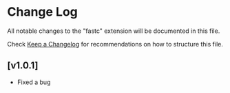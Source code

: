 # Change Log

All notable changes to the "fastc" extension will be documented in this file.

Check [Keep a Changelog](http://keepachangelog.com/) for recommendations on how to structure this file.

## [v1.0.1]

- Fixed a bug
